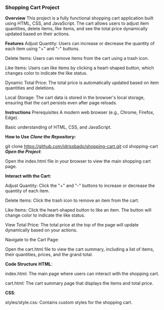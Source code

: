 ### Shopping Cart Project
**Overview**
This project is a fully functional shopping cart application built using HTML, CSS, and JavaScript. The cart allows users to adjust item quantities, delete items, like items, and see the total price dynamically updated based on their actions.

**Features**
Adjust Quantity: Users can increase or decrease the quantity of each item using "+" and "-" buttons.

Delete Items: Users can remove items from the cart using a trash icon.

Like Items: Users can like items by clicking a heart-shaped button, which changes color to indicate the like status.

Dynamic Total Price: The total price is automatically updated based on item quantities and deletions.

Local Storage: The cart data is stored in the browser's local storage, ensuring that the cart persists even after page reloads.

**Instructions**
Prerequisites
A modern web browser (e.g., Chrome, Firefox, Edge).

Basic understanding of HTML, CSS, and JavaScript.

**How to Use**
***Clone the Repository:***


git clone https://github.com/idrissbado/shopping-cart.git
cd shopping-cart
***Open the Project***:

Open the index.html file in your browser to view the main shopping cart page.

**Interact with the Cart:**

Adjust Quantity: Click the "+" and "-" buttons to increase or decrease the quantity of each item.

Delete Items: Click the trash icon to remove an item from the cart.

Like Items: Click the heart-shaped button to like an item. The button will change color to indicate the like status.

View Total Price: The total price at the top of the page will update dynamically based on your actions.

Navigate to the Cart Page:

Open the cart.html file to view the cart summary, including a list of items, their quantities, prices, and the grand total.

**Code Structure**
**HTML**:

index.html: The main page where users can interact with the shopping cart.

cart.html: The cart summary page that displays the items and total price.

**CSS**:

styles/style.css: Contains custom styles for the shopping cart.
